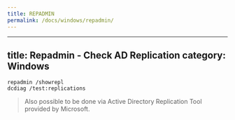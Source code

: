 ```yaml
---
title: REPADMIN
permalink: /docs/windows/repadmin/
---
```

---
title: Repadmin - Check AD Replication
category: Windows
---

```
repadmin /showrepl
dcdiag /test:replications
```

> Also possible to be done via Active Directory Replication Tool provided by Microsoft.
